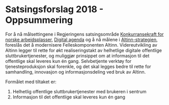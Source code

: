 
# Satsingsforslag 2018 - Oppsummering

For å nå målsettingene i Regjeringens satsingsområde [Konkurransekraft for norske arbeidsplasser](https://www.regjeringen.no/no/om-regjeringa/solberg/Regjeringens-satsingsomrader/Regjeringens-satsingsomrader/konkurransekraft-for-norske-arbeidsplasser1/id2407167/),
[Digital agenda](https://www.regjeringen.no/no/dokumenter/meld.-st.-27-20152016/id2483795/) og å nå målene i
[Altinn-strategien](https://altinnett.brreg.no/no/Altinn/Altinn-strategi/), foreslås det å modernisere Felleskomponenten Altinn.
Videreutvikling av Altinn legger til rette for økt realiseringstakt av helhetlige digitale offentlige sluttbrukertjenester,
og muliggjør prinsippet om at informasjon til det offentlige skal leveres kun én gang.
Selvbetjente verktøy for tjenesteproduksjon skal forenkle, og det skal legges bedre til rette for samhandling, innovasjon og informasjonsdeling ved bruk av Altinn.

Formålet med tiltaket er:
  1. Helhetlig offentlige sluttbrukertjenester med brukeren i sentrum
  2. Informasjon til det offentlige skal leveres kun én gang
